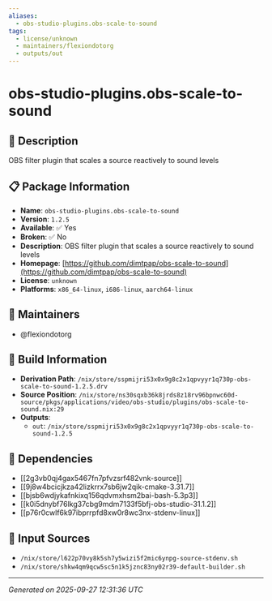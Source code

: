 ```yaml
---
aliases:
  - obs-studio-plugins.obs-scale-to-sound
tags:
  - license/unknown
  - maintainers/flexiondotorg
  - outputs/out
---
```


# obs-studio-plugins.obs-scale-to-sound

## 📝 Description

OBS filter plugin that scales a source reactively to sound levels

## 📋 Package Information

- **Name**: `obs-studio-plugins.obs-scale-to-sound`
- **Version**: `1.2.5`
- **Available**: ✅ Yes
- **Broken**: ✅ No
- **Description**: OBS filter plugin that scales a source reactively to sound levels
- **Homepage**: [https://github.com/dimtpap/obs-scale-to-sound](https://github.com/dimtpap/obs-scale-to-sound)
- **License**: `unknown`
- **Platforms**: `x86_64-linux`, `i686-linux`, `aarch64-linux`
## 👥 Maintainers

- @flexiondotorg


## 🔧 Build Information

- **Derivation Path**: `/nix/store/sspmijri53x0x9g8c2x1qpvyyr1q730p-obs-scale-to-sound-1.2.5.drv`
- **Source Position**: `/nix/store/ns30sqxb36k8jrds8z18rv96bpnwc60d-source/pkgs/applications/video/obs-studio/plugins/obs-scale-to-sound.nix:29`
- **Outputs**:
  - `out`:  `/nix/store/sspmijri53x0x9g8c2x1qpvyyr1q730p-obs-scale-to-sound-1.2.5`

## 🔗 Dependencies

- [[2g3vb0qj4gax5467fn7pfvzsrf482vnk-source]]
- [[9j8w4bcicjkza42lizkrrx7sb6jw2qik-cmake-3.31.7]]
- [[bjsb6wdjykafnkixq156qdvmxhsm2bai-bash-5.3p3]]
- [[k0i5dnybf76lkg37cbg9mdm7133f5bfj-obs-studio-31.1.2]]
- [[p76r0cwlf6k97ibprrpfd8xw0r8wc3nx-stdenv-linux]]

## 📁 Input Sources

- `/nix/store/l622p70vy8k5sh7y5wizi5f2mic6ynpg-source-stdenv.sh`
- `/nix/store/shkw4qm9qcw5sc5n1k5jznc83ny02r39-default-builder.sh`

---
*Generated on 2025-09-27 12:31:36 UTC*
